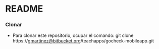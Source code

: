 # README #


### Clonar

* Para clonar este repositorio, ocupar el comando: git clone https://gmartinez@bitbucket.org/teachapps/gocheck-mobileapp.git